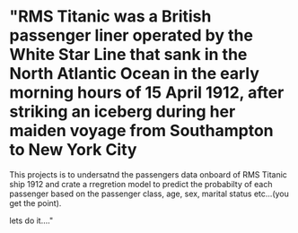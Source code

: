 # "RMS Titanic was a British passenger liner operated by the White Star Line that sank in the North Atlantic Ocean in the early morning hours of 15 April 1912, after striking an iceberg during her maiden voyage from Southampton to New York City

This projects is to undersatnd the passengers data onboard of RMS Titanic ship 1912 and crate a rregretion model to predict the probabilty of each passenger based on the passenger class, age, sex, marital status etc...(you get the point).

lets do it...."
